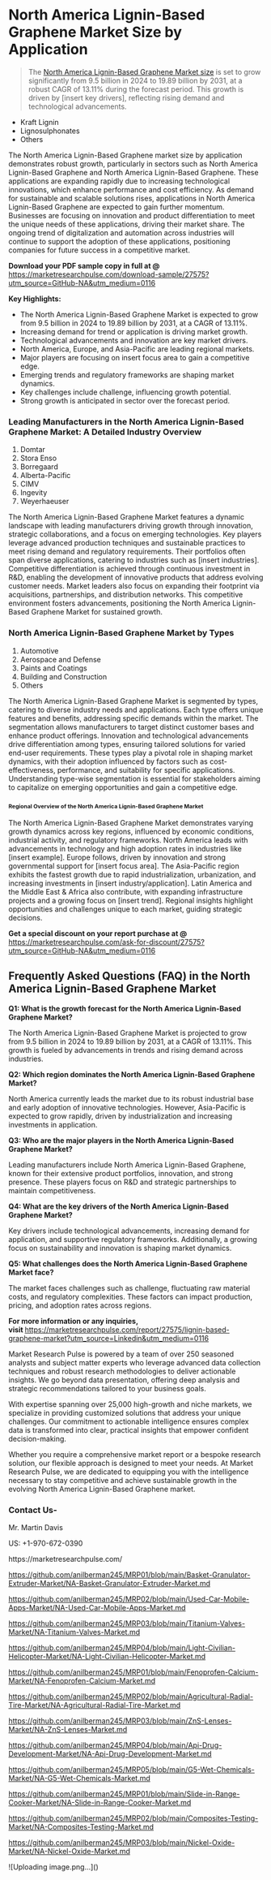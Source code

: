 <h1>North America Lignin-Based Graphene Market&nbsp;Size by Application</h1><blockquote><p>The <a href="https://marketresearchpulse.com/download-sample/27575?utm_source=GitHub-NA&amp;utm_medium=0116">North America Lignin-Based Graphene Market size</a> is set to grow significantly from 9.5 billion in 2024 to 19.89 billion by 2031, at a robust CAGR of 13.11% during the forecast period. This growth is driven by [insert key drivers], reflecting rising demand and technological advancements.</p></blockquote><ul><li>Kraft Lignin<li> Lignosulphonates<li> Others</li></ul><p>The North America Lignin-Based Graphene market size by application demonstrates robust growth, particularly in sectors such as North America Lignin-Based Graphene and North America Lignin-Based Graphene. These applications are expanding rapidly due to increasing technological innovations, which enhance performance and cost efficiency. As demand for sustainable and scalable solutions rises, applications in North America Lignin-Based Graphene are expected to gain further momentum. Businesses are focusing on innovation and product differentiation to meet the unique needs of these applications, driving their market share. The ongoing trend of digitalization and automation across industries will continue to support the adoption of these applications, positioning companies for future success in a competitive market.</p><p><strong>Download your PDF sample copy in full at @ </strong><a href="https://marketresearchpulse.com/download-sample/27575?utm_source=GitHub-NA&amp;utm_medium=0116">https://marketresearchpulse.com/download-sample/27575?utm_source=GitHub-NA&amp;utm_medium=0116</a></p><p><strong>Key Highlights: </strong></p><ul><li>The North America Lignin-Based Graphene Market is expected to grow from 9.5 billion in 2024 to 19.89 billion by 2031, at a CAGR of 13.11%.</li><li>Increasing demand for trend or application is driving market growth.</li><li>Technological advancements and innovation are key market drivers.</li><li>North America, Europe, and Asia-Pacific are leading regional markets.</li><li>Major players are focusing on insert focus area to gain a competitive edge.</li><li>Emerging trends and regulatory frameworks are shaping market dynamics.</li><li>Key challenges include challenge, influencing growth potential.</li><li>Strong growth is anticipated in sector over the forecast period.</li></ul><h3>Leading Manufacturers in the North America Lignin-Based Graphene Market: A Detailed Industry Overview</h3><ol><li>Domtar</li><li>Stora Enso</li><li>Borregaard</li><li>Alberta-Pacific</li><li>CIMV</li><li>Ingevity</li><li>Weyerhaeuser</li></ol><div class="flex max-w-full flex-col flex-grow"><div class="min-h-8 text-message flex w-full flex-col items-end gap-2 whitespace-normal break-words [.text-message+&amp;]:mt-5" dir="auto" data-message-author-role="assistant" data-message-id="fd8432e4-4910-450d-b182-61b7bfb0a01f" data-message-model-slug="gpt-4o"><div class="flex w-full flex-col gap-1 empty:hidden first:pt-[3px]"><div class="markdown prose w-full break-words dark:prose-invert light"><p>The North America Lignin-Based Graphene Market features a dynamic landscape with leading manufacturers driving growth through innovation, strategic collaborations, and a focus on emerging technologies. Key players leverage advanced production techniques and sustainable practices to meet rising demand and regulatory requirements. Their portfolios often span diverse applications, catering to industries such as [insert industries]. Competitive differentiation is achieved through continuous investment in R&amp;D, enabling the development of innovative products that address evolving customer needs. Market leaders also focus on expanding their footprint via acquisitions, partnerships, and distribution networks. This competitive environment fosters advancements, positioning the North America Lignin-Based Graphene Market for sustained growth.</p></div></div></div></div><h3>North America Lignin-Based Graphene Market by Types</h3><ol><li>Automotive<li> Aerospace and Defense<li> Paints and Coatings<li> Building and Construction<li> Others</li></ol><div class="flex max-w-full flex-col flex-grow"><div class="min-h-8 text-message flex w-full flex-col items-end gap-2 whitespace-normal break-words [.text-message+&amp;]:mt-5" dir="auto" data-message-author-role="assistant" data-message-id="084470be-0bb7-4664-bddf-5156b4f41249" data-message-model-slug="gpt-4o-mini"><div class="flex w-full flex-col gap-1 empty:hidden first:pt-[3px]"><div class="markdown prose w-full break-words dark:prose-invert light"><p>The North America Lignin-Based Graphene Market is segmented by types, catering to diverse industry needs and applications. Each type offers unique features and benefits, addressing specific demands within the market. The segmentation allows manufacturers to target distinct customer bases and enhance product offerings. Innovation and technological advancements drive differentiation among types, ensuring tailored solutions for varied end-user requirements. These types play a pivotal role in shaping market dynamics, with their adoption influenced by factors such as cost-effectiveness, performance, and suitability for specific applications. Understanding type-wise segmentation is essential for stakeholders aiming to capitalize on emerging opportunities and gain a competitive edge.</p></div></div></div></div><h3><span style="font-size: 11px;">Regional Overview of the North America Lignin-Based Graphene Market</span></h3><div class="flex max-w-full flex-col flex-grow"><div class="min-h-8 text-message flex w-full flex-col items-end gap-2 whitespace-normal break-words [.text-message+&amp;]:mt-5" dir="auto" data-message-author-role="assistant" data-message-id="e9038762-ce64-4e30-91c9-9bd413514231" data-message-model-slug="gpt-4o-mini"><div class="flex w-full flex-col gap-1 empty:hidden first:pt-[3px]"><div class="markdown prose w-full break-words dark:prose-invert light"><p>The North America Lignin-Based Graphene Market demonstrates varying growth dynamics across key regions, influenced by economic conditions, industrial activity, and regulatory frameworks. North America leads with advancements in technology and high adoption rates in industries like [insert example]. Europe follows, driven by innovation and strong governmental support for [insert focus area]. The Asia-Pacific region exhibits the fastest growth due to rapid industrialization, urbanization, and increasing investments in [insert industry/application]. Latin America and the Middle East &amp; Africa also contribute, with expanding infrastructure projects and a growing focus on [insert trend]. Regional insights highlight opportunities and challenges unique to each market, guiding strategic decisions.</p></div></div></div></div><p><strong>Get a special discount on your report purchase at @ </strong><a href="https://marketresearchpulse.com/ask-for-discount/27575?utm_source=GitHub-NA&amp;utm_medium=0116">https://marketresearchpulse.com/ask-for-discount/27575?utm_source=GitHub-NA&amp;utm_medium=0116</a></p><h2>Frequently Asked Questions (FAQ) in the North America Lignin-Based Graphene Market</h2><p><strong>Q1: What is the growth forecast for the North America Lignin-Based Graphene Market?</strong></p><p>The North America Lignin-Based Graphene Market is projected to grow from 9.5 billion in 2024 to 19.89 billion by 2031, at a CAGR of 13.11%. This growth is fueled by advancements in trends and rising demand across industries.</p><p><strong>Q2: Which region dominates the North America Lignin-Based Graphene Market?</strong></p><p>North America currently leads the market due to its robust industrial base and early adoption of innovative technologies. However, Asia-Pacific is expected to grow rapidly, driven by industrialization and increasing investments in application.</p><p><strong>Q3: Who are the major players in the North America Lignin-Based Graphene Market?</strong></p><p>Leading manufacturers include North America Lignin-Based Graphene, known for their extensive product portfolios, innovation, and strong presence. These players focus on R&amp;D and strategic partnerships to maintain competitiveness.</p><p><strong>Q4: What are the key drivers of the North America Lignin-Based Graphene Market?</strong></p><p>Key drivers include technological advancements, increasing demand for application, and supportive regulatory frameworks. Additionally, a growing focus on sustainability and innovation is shaping market dynamics.</p><p><strong>Q5: What challenges does the North America Lignin-Based Graphene Market face?</strong></p><p>The market faces challenges such as challenge, fluctuating raw material costs, and regulatory complexities. These factors can impact production, pricing, and adoption rates across regions.</p><p><strong>For more information or any inquiries, visit&nbsp;</strong><a href="https://marketresearchpulse.com/report/27575/lignin-based-graphene-market?utm_source=Linkedin&utm_medium=0116">https://marketresearchpulse.com/report/27575/lignin-based-graphene-market?utm_source=Linkedin&utm_medium=0116</a></p><p>Market Research Pulse is powered by a team of over 250 seasoned analysts and subject matter experts who leverage advanced data collection techniques and robust research methodologies to deliver actionable insights. We go beyond data presentation, offering deep analysis and strategic recommendations tailored to your business goals.</p><p>With expertise spanning over 25,000 high-growth and niche markets, we specialize in providing customized solutions that address your unique challenges. Our commitment to actionable intelligence ensures complex data is transformed into clear, practical insights that empower confident decision-making.</p><p>Whether you require a comprehensive market report or a bespoke research solution, our flexible approach is designed to meet your needs. At Market Research Pulse, we are dedicated to equipping you with the intelligence necessary to stay competitive and achieve sustainable growth in the evolving North America Lignin-Based Graphene market.</p><h3><strong>Contact Us-</strong></h3><p>Mr. Martin Davis</p><p>US: +1-970-672-0390</p><p>https://marketresearchpulse.com/</p><p><a href="https://github.com/anilberman245/MRP01/blob/main/Basket-Granulator-Extruder-Market/NA-Basket-Granulator-Extruder-Market.md">https://github.com/anilberman245/MRP01/blob/main/Basket-Granulator-Extruder-Market/NA-Basket-Granulator-Extruder-Market.md</a></p><p><a href="https://github.com/anilberman245/MRP02/blob/main/Used-Car-Mobile-Apps-Market/NA-Used-Car-Mobile-Apps-Market.md">https://github.com/anilberman245/MRP02/blob/main/Used-Car-Mobile-Apps-Market/NA-Used-Car-Mobile-Apps-Market.md</a></p><p><a href="https://github.com/anilberman245/MRP03/blob/main/Titanium-Valves-Market/NA-Titanium-Valves-Market.md">https://github.com/anilberman245/MRP03/blob/main/Titanium-Valves-Market/NA-Titanium-Valves-Market.md</a></p><p><a href="https://github.com/anilberman245/MRP04/blob/main/Light-Civilian-Helicopter-Market/NA-Light-Civilian-Helicopter-Market.md">https://github.com/anilberman245/MRP04/blob/main/Light-Civilian-Helicopter-Market/NA-Light-Civilian-Helicopter-Market.md</a></p><p><a href="https://github.com/anilberman245/MRP01/blob/main/Fenoprofen-Calcium-Market/NA-Fenoprofen-Calcium-Market.md">https://github.com/anilberman245/MRP01/blob/main/Fenoprofen-Calcium-Market/NA-Fenoprofen-Calcium-Market.md</a></p><p><a href="https://github.com/anilberman245/MRP02/blob/main/Agricultural-Radial-Tire-Market/NA-Agricultural-Radial-Tire-Market.md">https://github.com/anilberman245/MRP02/blob/main/Agricultural-Radial-Tire-Market/NA-Agricultural-Radial-Tire-Market.md</a></p><p><a href="https://github.com/anilberman245/MRP03/blob/main/ZnS-Lenses-Market/NA-ZnS-Lenses-Market.md">https://github.com/anilberman245/MRP03/blob/main/ZnS-Lenses-Market/NA-ZnS-Lenses-Market.md</a></p><p><a href="https://github.com/anilberman245/MRP04/blob/main/Api-Drug-Development-Market/NA-Api-Drug-Development-Market.md">https://github.com/anilberman245/MRP04/blob/main/Api-Drug-Development-Market/NA-Api-Drug-Development-Market.md</a></p><p><a href="https://github.com/anilberman245/MRP05/blob/main/G5-Wet-Chemicals-Market/NA-G5-Wet-Chemicals-Market.md">https://github.com/anilberman245/MRP05/blob/main/G5-Wet-Chemicals-Market/NA-G5-Wet-Chemicals-Market.md</a></p><p><a href="https://github.com/anilberman245/MRP01/blob/main/Slide-in-Range-Cooker-Market/NA-Slide-in-Range-Cooker-Market.md">https://github.com/anilberman245/MRP01/blob/main/Slide-in-Range-Cooker-Market/NA-Slide-in-Range-Cooker-Market.md</a></p><p><a href="https://github.com/anilberman245/MRP02/blob/main/Composites-Testing-Market/NA-Composites-Testing-Market.md">https://github.com/anilberman245/MRP02/blob/main/Composites-Testing-Market/NA-Composites-Testing-Market.md</a></p><p><a href="https://github.com/anilberman245/MRP03/blob/main/Nickel-Oxide-Market/NA-Nickel-Oxide-Market.md">https://github.com/anilberman245/MRP03/blob/main/Nickel-Oxide-Market/NA-Nickel-Oxide-Market.md</a></p>
![Uploading image.png…]()

